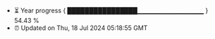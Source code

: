 - ⏳ Year progress { ████████████████▁▁▁▁▁▁▁▁▁▁▁▁▁▁ } 54.43 %
- ⏰ Updated on Thu, 18 Jul 2024 05:18:55 GMT

